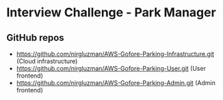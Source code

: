 # Interview Challenge - Park Manager

## GitHub repos

- https://github.com/nirgluzman/AWS-Gofore-Parking-Infrastructure.git (Cloud infrastructure)
- https://github.com/nirgluzman/AWS-Gofore-Parking-User.git (User frontend)
- https://github.com/nirgluzman/AWS-Gofore-Parking-Admin.git (Admin frontend)
